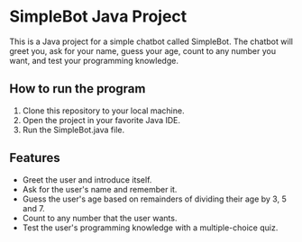 <h1>SimpleBot Java Project</h1>

<p>This is a Java project for a simple chatbot called SimpleBot. The chatbot will greet you, ask for your name, guess your age, count to any number you want, and test your programming knowledge.</p>

<h2>How to run the program</h2>

<ol>
  <li>Clone this repository to your local machine.</li>
  <li>Open the project in your favorite Java IDE.</li>
  <li>Run the SimpleBot.java file.</li>
</ol>

<h2>Features</h2>

<ul>
  <li>Greet the user and introduce itself.</li>
  <li>Ask for the user's name and remember it.</li>
  <li>Guess the user's age based on remainders of dividing their age by 3, 5 and 7.</li>
  <li>Count to any number that the user wants.</li>
  <li>Test the user's programming knowledge with a multiple-choice quiz.</li>
</ul>